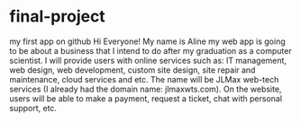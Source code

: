 # final-project
my first app on github
Hi Everyone!
My name is Aline
my web app is going to be about a business that I intend to do after my graduation as a computer scientist. I will provide users with online services such as: IT management, web design, web development, custom site design, site repair and maintenance, cloud services and etc. The name will be JLMax web-tech services (I already had the domain name: jlmaxwts.com). On the website, users will be able to make a payment, request a ticket, chat with personal support, etc.

